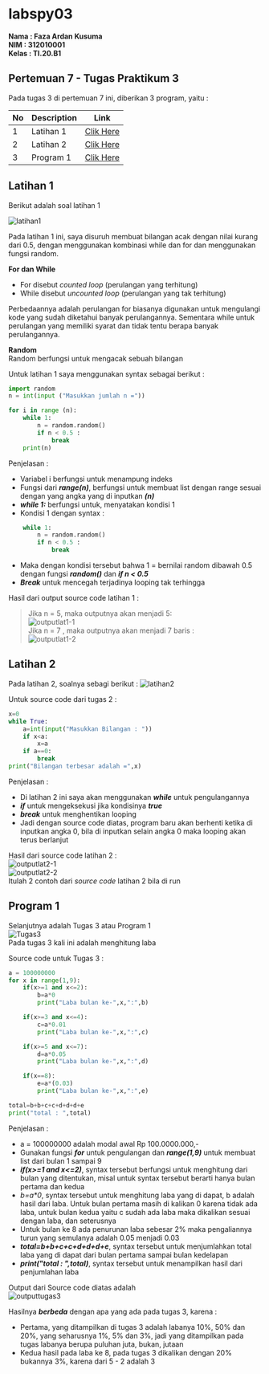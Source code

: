 # labspy03

**Nama    : Faza Ardan Kusuma<br>
NIM     : 312010001<br>
Kelas   : TI.20.B1**

## Pertemuan 7 - Tugas Praktikum 3

Pada tugas 3 di pertemuan 7 ini, diberikan 3 program, yaitu :

| No | Description | Link |
|----|----|----|
| 1 | Latihan 1 | [Clik Here](#pertemuan-7---tugas-praktikum-3) |
| 2 | Latihan 2 | [Clik Here](#latihan-2) |
| 3 | Program 1 | [Clik Here](#program-1) |

## Latihan 1
Berikut adalah soal latihan 1

![latihan1](Pic/Latihan%201.png)<br>

Pada latihan 1 ini, saya disuruh membuat bilangan acak dengan nilai kurang dari 0.5, dengan menggunakan kombinasi while dan for dan menggunakan fungsi random.

**For dan While**<br>
* For disebut <i>counted loop</i> (perulangan yang terhitung)
* While disebut <i>uncounted loop</i> (perulangan yang tak terhitung)<br>

Perbedaannya adalah perulangan for biasanya digunakan untuk mengulangi kode yang sudah diketahui banyak perulangannya. Sementara while untuk perulangan yang memiliki syarat dan tidak tentu berapa banyak perulangannya.

**Random**<br>
Random berfungsi untuk mengacak sebuah bilangan


Untuk latihan 1 saya menggunakan syntax sebagai berikut :
```python
import random
n = int(input ("Masukkan jumlah n ="))

for i in range (n):
    while 1:
        n = random.random()
        if n < 0.5 :
            break
    print(n)
```

Penjelasan :<br>

* Variabel i berfungsi untuk menampung indeks<br>
* Fungsi dari ***range(n)***, berfungsi untuk membuat list dengan range sesuai dengan yang angka yang di inputkan ***(n)***<br>
* ***while 1:*** berfungsi untuk, menyatakan kondisi 1 <br> 
* Kondisi 1 dengan syntax :
```python
    while 1:
        n = random.random()
        if n < 0.5 :
            break
```
* Maka dengan kondisi tersebut bahwa 1 = bernilai random dibawah 0.5 dengan fungsi ***random()*** dan ***if n < 0.5***
* ***Break*** untuk mencegah terjadinya looping tak terhingga

Hasil dari output source code latihan 1 :<br>
> Jika n = 5, maka outputnya akan menjadi 5:<br>
>![outputlat1-1](Pic/outputlatihan1-1.png)<br>
> Jika n = 7 , maka outputnya akan menjadi 7 baris :<br>
>![outputlat1-2](Pic/outputlatihan1-2.png)<br>


## Latihan 2
Pada latihan 2, soalnya sebagi berikut :
![latihan2](Pic/Latihan%202.png)<br>

Untuk source code dari tugas 2 :
```python
x=0
while True:
    a=int(input("Masukkan Bilangan : "))
    if x<a:
        x=a
    if a==0:
        break
print("Bilangan terbesar adalah =",x)
```

Penjelasan :
* Di latihan 2 ini saya akan menggunakan ***while*** untuk pengulangannya 
* ***if*** untuk mengeksekusi jika kondisinya ***true***
* ***break*** untuk menghentikan looping
* Jadi dengan source code diatas, program baru akan berhenti ketika di inputkan angka 0, bila di inputkan selain angka 0 maka looping akan terus berlanjut<br>

Hasil dari source code latihan 2 :<br>
![outputlat2-1](Pic/outputlatihan2-1.png)<br>
![outputlat2-2](Pic/outputlatihan2-2.png)<br>
Itulah 2 contoh dari <i>source code</i> latihan 2 bila di run

## Program 1
Selanjutnya adalah Tugas 3 atau Program 1<br>
![Tugas3](Pic/tugas3.png)<br>
Pada tugas 3 kali ini adalah menghitung laba<br>

Source code untuk Tugas 3 :
```python
a = 100000000
for x in range(1,9):
    if(x>=1 and x<=2):
        b=a*0
        print("Laba bulan ke-",x,":",b)

    if(x>=3 and x<=4):
        c=a*0.01
        print("Laba bulan ke-",x,":",c)

    if(x>=5 and x<=7):
        d=a*0.05
        print("Laba bulan ke-",x,":",d)

    if(x==8):
        e=a*(0.03)
        print("Laba bulan ke-",x,":",e)

total=b+b+c+c+d+d+d+e
print("total : ",total)
```
Penjelasan :
* a = 100000000 adalah modal awal Rp 100.0000.000,-
* Gunakan fungsi ***for*** untuk pengulangan dan ***range(1,9)*** untuk membuat list dari bulan 1 sampai 9
* ***if(x>=1 and x<=2)***, syntax tersebut berfungsi untuk menghitung dari bulan yang ditentukan, misal untuk syntax tersebut berarti hanya bulan pertama dan kedua
* <i>b=a*0</i>, syntax tersebut untuk menghitung laba yang di dapat, b adalah hasil dari laba. Untuk bulan pertama masih di kalikan 0 karena tidak ada laba, untuk bulan kedua yaitu c sudah ada laba maka dikalikan sesuai dengan laba, dan seterusnya
* Untuk bulan ke 8 ada penurunan laba sebesar 2% maka pengaliannya turun yang semulanya adalah 0.05 menjadi 0.03
* ***total=b+b+c+c+d+d+d+e***, syntax tersebut untuk menjumlahkan total laba yang di dapat dari bulan pertama sampai bulan kedelapan
* ***print("total : ",total)***, syntax tersebut untuk menampilkan hasil dari penjumlahan laba<br>

Output dari Source code diatas adalah <br>
![outputtugas3](Pic/outputprogram1-1.png)<br>

Hasilnya ***berbeda*** dengan apa yang ada pada tugas 3, karena :
* Pertama, yang ditampilkan di tugas 3 adalah labanya 10%, 50% dan 20%, yang seharusnya 1%, 5% dan 3%, jadi yang ditampilkan pada tugas labanya berupa puluhan juta, bukan, jutaan
* Kedua hasil pada laba ke 8, pada tugas 3 dikalikan dengan 20% bukannya 3%, karena dari 5 - 2 adalah 3
